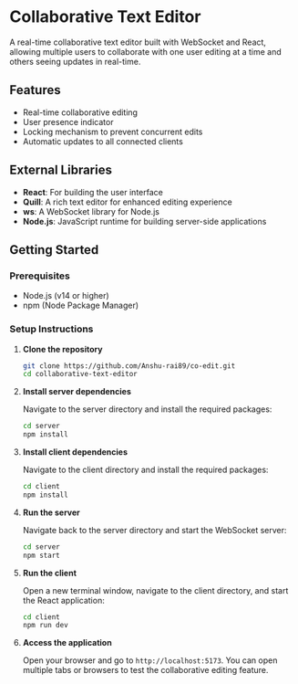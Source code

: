 
# Collaborative Text Editor

A real-time collaborative text editor built with WebSocket and React, allowing multiple users to collaborate with one user editing at a time and others seeing updates in real-time.

## Features

- Real-time collaborative editing
- User presence indicator
- Locking mechanism to prevent concurrent edits
- Automatic updates to all connected clients

## External Libraries

- **React**: For building the user interface
- **Quill**: A rich text editor for enhanced editing experience
- **ws**: A WebSocket library for Node.js
- **Node.js**: JavaScript runtime for building server-side applications

## Getting Started

### Prerequisites

- Node.js (v14 or higher)
- npm (Node Package Manager)

### Setup Instructions

1. **Clone the repository**

   ```bash
   git clone https://github.com/Anshu-rai89/co-edit.git
   cd collaborative-text-editor
   ```

2. **Install server dependencies**

   Navigate to the server directory and install the required packages:

   ```bash
   cd server
   npm install
   ```

3. **Install client dependencies**

   Navigate to the client directory and install the required packages:

   ```bash
   cd client
   npm install
   ```

4. **Run the server**

   Navigate back to the server directory and start the WebSocket server:

   ```bash
   cd server
   npm start
   ```

5. **Run the client**

   Open a new terminal window, navigate to the client directory, and start the React application:

   ```bash
   cd client
   npm run dev
   ```

6. **Access the application**

   Open your browser and go to `http://localhost:5173`. You can open multiple tabs or browsers to test the collaborative editing feature.
